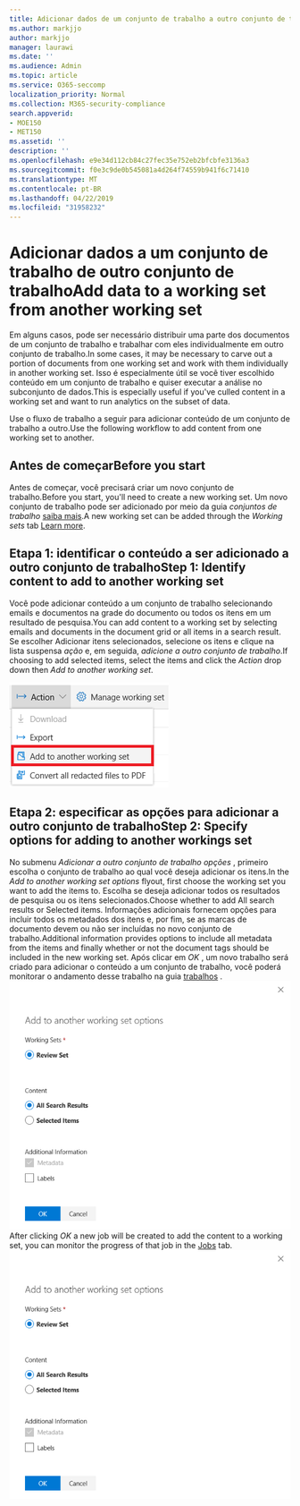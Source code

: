 ```yaml
---
title: Adicionar dados de um conjunto de trabalho a outro conjunto de trabalho
ms.author: markjjo
author: markjjo
manager: laurawi
ms.date: ''
ms.audience: Admin
ms.topic: article
ms.service: O365-seccomp
localization_priority: Normal
ms.collection: M365-security-compliance
search.appverid:
- MOE150
- MET150
ms.assetid: ''
description: ''
ms.openlocfilehash: e9e34d112cb84c27fec35e752eb2bfcbfe3136a3
ms.sourcegitcommit: f0e3c9de0b545081a4d264f74559b941f6c71410
ms.translationtype: MT
ms.contentlocale: pt-BR
ms.lasthandoff: 04/22/2019
ms.locfileid: "31958232"
---
```

# <a name="add-data-to-a-working-set-from-another-working-set"></a><span data-ttu-id="def67-102">Adicionar dados a um conjunto de trabalho de outro conjunto de trabalho</span><span class="sxs-lookup"><span data-stu-id="def67-102">Add data to a working set from another working set</span></span>
<span data-ttu-id="def67-103">Em alguns casos, pode ser necessário distribuir uma parte dos documentos de um conjunto de trabalho e trabalhar com eles individualmente em outro conjunto de trabalho.</span><span class="sxs-lookup"><span data-stu-id="def67-103">In some cases, it may be necessary to carve out a portion of documents from one working set and work with them individually in another working set.</span></span>  <span data-ttu-id="def67-104">Isso é especialmente útil se você tiver escolhido conteúdo em um conjunto de trabalho e quiser executar a análise no subconjunto de dados.</span><span class="sxs-lookup"><span data-stu-id="def67-104">This is especially useful if you've culled content in a working set and want to run analytics on the subset of data.</span></span>

<span data-ttu-id="def67-105">Use o fluxo de trabalho a seguir para adicionar conteúdo de um conjunto de trabalho a outro.</span><span class="sxs-lookup"><span data-stu-id="def67-105">Use the following workflow to add content from one working set to another.</span></span>

## <a name="before-you-start"></a><span data-ttu-id="def67-106">Antes de começar</span><span class="sxs-lookup"><span data-stu-id="def67-106">Before you start</span></span>
<span data-ttu-id="def67-107">Antes de começar, você precisará criar um novo conjunto de trabalho.</span><span class="sxs-lookup"><span data-stu-id="def67-107">Before you start, you'll need to create a new working set.</span></span>  <span data-ttu-id="def67-108">Um novo conjunto de trabalho pode ser adicionado por meio da guia *conjuntos de trabalho* [saiba mais](https://docs.microsoft.com/en-us/office365/securitycompliance/compliance20/managing-working-sets).</span><span class="sxs-lookup"><span data-stu-id="def67-108">A new working set can be added through the *Working sets* tab [Learn more](https://docs.microsoft.com/en-us/office365/securitycompliance/compliance20/managing-working-sets).</span></span>

## <a name="step-1-identify-content-to-add-to-another-working-set"></a><span data-ttu-id="def67-109">Etapa 1: identificar o conteúdo a ser adicionado a outro conjunto de trabalho</span><span class="sxs-lookup"><span data-stu-id="def67-109">Step 1: Identify content to add to another working set</span></span>
<span data-ttu-id="def67-110">Você pode adicionar conteúdo a um conjunto de trabalho selecionando emails e documentos na grade do documento ou todos os itens em um resultado de pesquisa.</span><span class="sxs-lookup"><span data-stu-id="def67-110">You can add content to a working set by selecting emails and documents in the document grid or all items in a search result.</span></span>  <span data-ttu-id="def67-111">Se escolher Adicionar itens selecionados, selecione os itens e clique na lista suspensa *ação* e, em seguida, *adicione a outro conjunto de trabalho*.</span><span class="sxs-lookup"><span data-stu-id="def67-111">If choosing to add selected items, select the items and click the *Action* drop down then *Add to another working set*.</span></span>

![Adicionar a outro conjunto de trabalho](../media/64f2a4d4-eba3-4ab3-a3ba-d519feea3142.png)

## <a name="step-2-specify-options-for-adding-to-another-workings-set"></a><span data-ttu-id="def67-113">Etapa 2: especificar as opções para adicionar a outro conjunto de trabalho</span><span class="sxs-lookup"><span data-stu-id="def67-113">Step 2: Specify options for adding to another workings set</span></span>
<span data-ttu-id="def67-114">No submenu *Adicionar a outro conjunto de trabalho opções* , primeiro escolha o conjunto de trabalho ao qual você deseja adicionar os itens.</span><span class="sxs-lookup"><span data-stu-id="def67-114">In the *Add to another working set options* flyout, first choose the working set you want to add the items to.</span></span>  <span data-ttu-id="def67-115">Escolha se deseja adicionar todos os resultados de pesquisa ou os itens selecionados.</span><span class="sxs-lookup"><span data-stu-id="def67-115">Choose whether to add All search results or Selected items.</span></span>  <span data-ttu-id="def67-116">Informações adicionais fornecem opções para incluir todos os metadados dos itens e, por fim, se as marcas de documento devem ou não ser incluídas no novo conjunto de trabalho.</span><span class="sxs-lookup"><span data-stu-id="def67-116">Additional information provides options to include all metadata from the items and finally whether or not the document tags should be included in the new working set.</span></span>  <span data-ttu-id="def67-117">Após clicar em *OK* , um novo trabalho será criado para adicionar o conteúdo a um conjunto de trabalho, você poderá monitorar o andamento desse trabalho na guia [trabalhos](https://docs.microsoft.com/en-us/office365/securitycompliance/compliance20/managing-jobs-ediscovery20) . ![adicionar a outro conjunto de trabalho](../media/6440ee44-68fd-44d7-b43a-3a477345525c.png)</span><span class="sxs-lookup"><span data-stu-id="def67-117">After clicking *OK* a new job will be created to add the content to a working set, you can monitor the progress of that job in the [Jobs](https://docs.microsoft.com/en-us/office365/securitycompliance/compliance20/managing-jobs-ediscovery20) tab. ![Add to another working set](../media/6440ee44-68fd-44d7-b43a-3a477345525c.png)</span></span>
